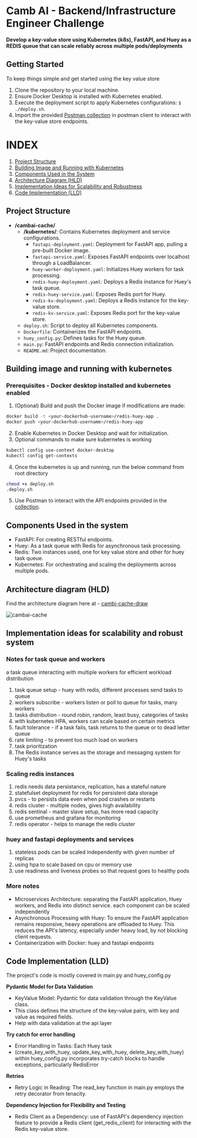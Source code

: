 # Camb AI - Backend/Infrastructure Engineer Challenge

**Develop a key-value store using Kubernetes (k8s), FastAPI, 
and Huey as a REDIS queue that can scale reliably across multiple pods/deployments**

## Getting Started

To keep things simple and get started using the key value store
1. Clone the repository to your local machine.
2. Ensure Docker Desktop is installed with Kubernetes enabled.
3. Execute the deployment script to apply Kubernetes configurations: `$ ./deploy.sh`.
4. Import the provided [Postman collection](Cambiai-cache.postman_collection.json) in postman client to interact with the key-value store endpoints.


# INDEX
1. [Project Structure](#project-structure)
2. [Building Image and Running with Kubernetes](#building-image-and-running-with-kubernetes)
3. [Components Used in the System](#components-used-in-the-system)
4. [Architecture Diagram (HLD)](#architecture-diagram-hld)
5. [Implementation Ideas for Scalability and Robustness](#implementation-ideas-for-scalability-and-robust-system-)
6. [Code Implementation (LLD)](#code-implementation-lld)

## Project Structure

- **/cambai-cache/**
  - **/kubernetes/**: Contains Kubernetes deployment and service configurations.
    - `fastapi-deployment.yaml`: Deployment for FastAPI app, pulling a pre-built Docker image.
    - `fastapi-service.yaml`: Exposes FastAPI endpoints over localhost through a LoadBalancer.
    - `huey-worker-deployment.yaml`: Initializes Huey workers for task processing.
    - `redis-huey-deployment.yaml`: Deploys a Redis instance for Huey's task queue.
    - `redis-huey-service.yaml`: Exposes Redis port for Huey.
    - `redis-kv-deployment.yaml`: Deploys a Redis instance for the key-value store.
    - `redis-kv-service.yaml`: Exposes Redis port for the key-value store.
  - `deploy.sh`: Script to deploy all Kubernetes components.
  - `Dockerfile`: Containerizes the FastAPI endpoints.
  - `huey_config.py`: Defines tasks for the Huey queue.
  - `main.py`: FastAPI endpoints and Redis connection initialization.
  - `README.md`: Project documentation.

## Building image and running with kubernetes

### Prerequisites - Docker desktop installed and kubernetes enabled
1. (Optional) Build and push the Docker image if modifications are made:
```bash
docker build -t <your-dockerhub-username>/redis-huey-app .
docker push <your-dockerhub-username>/redis-huey-app
```
2. Enable Kubernetes in Docker Desktop and wait for initialization.
3. Optional commands to make sure kubernetes is working
```bash
kubectl config use-context docker-desktop
kubectl config get-contexts 
```
4. Once the kubernetes is up and running, run the below command from root directory 
```bash
chmod +x deploy.sh
.deploy.sh
```
5. Use Postman to interact with the API endpoints provided in the [collection](Cambiai-cache.postman_collection.json).

## Components Used in the system
* FastAPI: For creating RESTful endpoints.
* Huey: As a task queue with Redis for asynchronous task processing.
* Redis: Two instances used, one for key value store and other for huey task queue.
* Kubernetes: For orchestrating and scaling the deployments across multiple pods.

## Architecture diagram (HLD)
Find the architecture diagram here at - [cambi-cache-draw](https://drive.google.com/file/d/1MdwTCM_XtEvDMn5jXlZEtqE2KzUkwPT3/view?usp=sharing)

![cambai-cache](https://github.com/Akshay448/cambai-cache/assets/30473155/26fcd9bf-7621-4e51-af37-6b18bae49e0d)


## Implementation ideas for scalability and robust system 

### Notes for task queue and workers
a task queue interacting with multiple workers for efficient workload distribution
1. task queue setup - huey with redis, different processes send tasks to queue
2. workers subscribe - workers listen or poll to queue for tasks, many workers
3. tasks distribution - round robin, random, least busy, categories of tasks
4. with kubernetes HPA, workers can scale based on certain metrics
5. fault tolerance - if a task fails, task returns to the queue or to dead letter queue
6. rate limiting - to prevent too much load on workers
7. task prioritization
8. The Redis instance serves as the storage and messaging system for Huey's tasks

### Scaling redis instances
1. redis needs data persistance, replication, has a stateful nature
2. statefulset deployment for redis for persistent data storage
3. pvcs - to persists data even when pod crashes or restarts
4. redis cluster - multiple nodes, gives high availability
5. redis sentinal - master slave setup, has more read capacity
6. use prometheus and grafana for monitoring
7. redis operator - helps to manage the redis cluster

### huey and fastapi deployments and services
1. stateless pods can be scaled independently with given number of replicas
2. using hpa to scale based on cpu or memory use
3. use readiness and liveness probes so that request goes to healthy pods

### More notes
* Microservices Architecture: separating the FastAPI application, Huey workers, and Redis into distinct service. each component can be scaled independently
* Asynchronous Processing with Huey: To ensure the FastAPI application remains responsive, heavy operations are offloaded to Huey. This reduces the API's latency, especially under heavy load, by not blocking client requests.
* Containerization with Docker: huey and fastapi endpoints


## Code Implementation (LLD)
The project's code is mostly covered in main.py and huey_config.py

**Pydantic Model for Data Validation**
  * KeyValue Model: Pydantic for data validation through the KeyValue class. 
  * This class defines the structure of the key-value pairs, with key and value as required fields.
  * Help with data validation at the api layer

**Try catch for error handling**
  * Error Handling in Tasks: Each Huey task 
  * (create_key_with_huey, update_key_with_huey, delete_key_with_huey) within huey_config.py incorporates try-catch blocks to handle exceptions, particularly RedisError

**Retries**
  * Retry Logic in Reading: The read_key function in main.py employs the retry decorator from tenacity.

**Dependency Injection for Flexibility and Testing**
  * Redis Client as a Dependency: use of FastAPI's dependency injection feature to provide a Redis client (get_redis_client) for interacting with the Redis key-value store.












